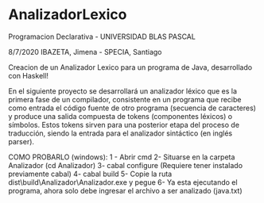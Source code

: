 # AnalizadorLexico
Programacion Declarativa - UNIVERSIDAD BLAS PASCAL

8/7/2020
IBAZETA, Jimena - SPECIA, Santiago


Creacion de un Analizador Lexico para un programa de Java, desarrollado con Haskell!

En el siguiente proyecto se desarrollará un analizador léxico que es la primera fase de un compilador, 
consistente en un programa que recibe como entrada el código fuente de otro programa (secuencia de caracteres)
y produce una salida compuesta de tokens (componentes léxicos) o símbolos. 
Estos tokens sirven para una posterior etapa del proceso de traducción, siendo la entrada para el analizador sintáctico (en inglés parser).

COMO PROBARLO (windows): 
  1 - Abrir cmd
  2- Situarse en la carpeta Analizador (cd Analizador)
  3- cabal configure (Requiere tener instalado previamente cabal)
  4- cabal build 
  5- Copie la ruta dist\build\Analizador\Analizador.exe y pegue 
  6- Ya esta ejecutando el programa, ahora solo debe ingresar el archivo a ser analizado (java.txt)
